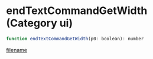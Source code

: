 # endTextCommandGetWidth (Category ui)

```js
function endTextCommandGetWidth(p0: boolean): number
```

[filename](endTextCommandGetWidth_m.md ':include')
